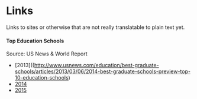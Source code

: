 # Links

Links to sites or otherwise that are not really translatable to plain text yet.

#### Top Education Schools

Source: US News & World Report

- [2013]((http://www.usnews.com/education/best-graduate-schools/articles/2013/03/06/2014-best-graduate-schools-preview-top-10-education-schools)
- [2014](http://grad-schools.usnews.rankingsandreviews.com/best-graduate-schools/top-education-schools)
- [2015](http://grad-schools.usnews.rankingsandreviews.com/best-graduate-schools/top-education-schools/edu-rankings?int=997208)